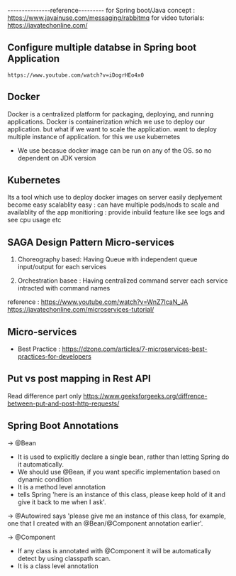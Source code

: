 ---------------reference---------
for Spring boot/Java concept : https://www.javainuse.com/messaging/rabbitmq
for video tutorials: https://javatechonline.com/

## Configure multiple databse in Spring boot Application
	https://www.youtube.com/watch?v=iDogrHEo4x0

## Docker
Docker is a centralized platform for packaging, deploying, and running applications.
Docker is containerization which we use to deploy our application.
but what if we want to scale the application. want to deploy multiple instance of application.
for this we use kubernetes
- We use becasue docker image can be run on any of the OS. so no dependent on JDK version

## Kubernetes
Its a tool which use to deploy docker images on server easily
deplyement become easy
scalablity easy : can have multiple pods/nods to scale and availablity of the app
monitioring : provide inbuild feature like see logs and see cpu usage etc

## SAGA Design Pattern Micro-services
1) Choreography based: Having Queue with independent queue input/output for each services

2) Orchestration basee : Having centralized command server
   each service intracted with command names

reference : https://www.youtube.com/watch?v=WnZ7IcaN_JA
https://javatechonline.com/microservices-tutorial/

## Micro-services
- Best Practice : https://dzone.com/articles/7-microservices-best-practices-for-developers

## Put vs post mapping in Rest API
Read difference part only
https://www.geeksforgeeks.org/diffrence-between-put-and-post-http-requests/

## Spring Boot Annotations
-> @Bean
- It is used to explicitly declare a single bean, rather than letting Spring do it automatically.
- We should use @Bean, if you want specific implementation based on dynamic condition
- It is a method level annotation
- tells Spring 'here is an instance of this class, please keep hold of it and give it back to me when I ask'.

-> @Autowired says 'please give me an instance of this class, for example, one that I created with an @Bean/@Component annotation
earlier'.

-> @Component
- If any class is annotated with @Component it will be automatically detect by using classpath scan.
- It is a class level annotation
